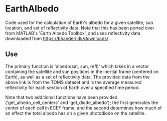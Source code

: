 # EarthAlbedo

Code used for the calculation of Earth's albedo for a given satellite, sun location, and set of reflectivity data. Note that this has been ported over from MATLAB's 'Earth Albedo Toolbox', and uses reflectivity data downloaded from https://bhanderi.dk/downloads/ .

## Use 

The primary function is 'albedo(sat, sun, refl)' which takes in a vector containing the satellite and sun positions in the inertial frame (centered on Earth), as well as a set of reflectivity data. The provided data from the above link is from the TOMS dataset and is the average measured reflectivity for each section of Earth over a specified time period.

Note that two additional functions have been provided ('get_albedo_cell_centers' and 'get_diode_albedo'); the first generates the center of each cell in ECEF frame, and the second determines how much of an effect the total albedo has on a given photodiode on the satellite.
